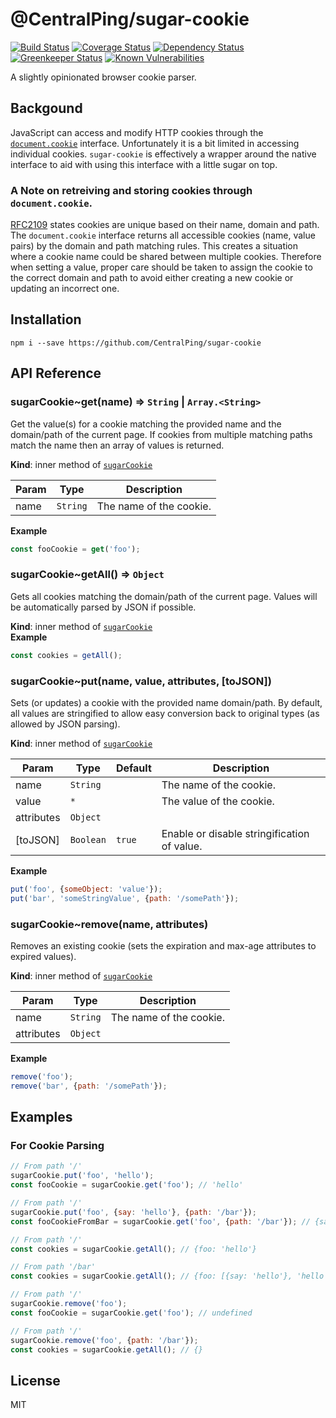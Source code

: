 # @CentralPing/sugar-cookie

[![Build Status](https://travis-ci.org/CentralPing/sugar-cookie.svg?branch=master)](https://travis-ci.org/CentralPing/sugar-cookie)
[![Coverage Status](https://coveralls.io/repos/github/CentralPing/sugar-cookie/badge.svg)](https://coveralls.io/github/CentralPing/sugar-cookie)
[![Dependency Status](https://david-dm.org/CentralPing/sugar-cookie.svg)](https://david-dm.org/CentralPing/sugar-cookie)
[![Greenkeeper Status](https://badges.greenkeeper.io/CentralPing/sugar-cookie.svg)](https://greenkeeper.io/)
[![Known Vulnerabilities](https://snyk.io/test/github/centralping/sugar-cookie/badge.svg)](https://snyk.io/test/github/centralping/sugar-cookie)

A slightly opinionated browser cookie parser.

## Backgound
JavaScript can access and modify HTTP cookies through the [`document.cookie`](https://developer.mozilla.org/en-US/docs/Web/API/Document/cookie) interface. Unfortunately it is a bit limited in accessing individual cookies. `sugar-cookie` is effectively a wrapper around the native interface to aid with using this interface with a little sugar on top.

### A Note on retreiving and storing cookies through `document.cookie`.

[RFC2109](https://tools.ietf.org/html/rfc2109) states cookies are unique based on their name, domain and path. The `document.cookie` interface returns all accessible cookies (name, value pairs) by the domain and path matching rules. This creates a situation where a cookie name could be shared between multiple cookies. Therefore when setting a value, proper care should be taken to assign the cookie to the correct domain and path to avoid either creating a new cookie or updating an incorrect one.

## Installation

`npm i --save https://github.com/CentralPing/sugar-cookie`

## API Reference

<a name="module_sugarCookie..get"></a>

### sugarCookie~get(name) ⇒ <code>String</code> \| <code>Array.&lt;String&gt;</code>
Get the value(s) for a cookie matching the provided name and the
domain/path of the current page.
If cookies from multiple matching paths match the name then an
array of values is returned.

**Kind**: inner method of [<code>sugarCookie</code>](#module_sugarCookie)  

| Param | Type | Description |
| --- | --- | --- |
| name | <code>String</code> | The name of the cookie. |

**Example**  
```js
const fooCookie = get('foo');
```
<a name="module_sugarCookie..getAll"></a>

### sugarCookie~getAll() ⇒ <code>Object</code>
Gets all cookies matching the domain/path of the current page.
Values will be automatically parsed by JSON if possible.

**Kind**: inner method of [<code>sugarCookie</code>](#module_sugarCookie)  
**Example**  
```js
const cookies = getAll();
```
<a name="module_sugarCookie..put"></a>

### sugarCookie~put(name, value, attributes, [toJSON])
Sets (or updates) a cookie with the provided name domain/path.
By default, all values are stringified to allow easy conversion back
to original types (as allowed by JSON parsing).

**Kind**: inner method of [<code>sugarCookie</code>](#module_sugarCookie)  

| Param | Type | Default | Description |
| --- | --- | --- | --- |
| name | <code>String</code> |  | The name of the cookie. |
| value | <code>\*</code> |  | The value of the cookie. |
| attributes | <code>Object</code> |  |  |
| [toJSON] | <code>Boolean</code> | <code>true</code> | Enable or disable stringification of value. |

**Example**  
```js
put('foo', {someObject: 'value'});
put('bar', 'someStringValue', {path: '/somePath'});
```
<a name="module_sugarCookie..remove"></a>

### sugarCookie~remove(name, attributes)
Removes an existing cookie (sets the expiration and max-age attributes
to expired values).

**Kind**: inner method of [<code>sugarCookie</code>](#module_sugarCookie)  

| Param | Type | Description |
| --- | --- | --- |
| name | <code>String</code> | The name of the cookie. |
| attributes | <code>Object</code> |  |

**Example**  
```js
remove('foo');
remove('bar', {path: '/somePath'});
```

## Examples

### For Cookie Parsing

```js
// From path '/'
sugarCookie.put('foo', 'hello');
const fooCookie = sugarCookie.get('foo'); // 'hello'

// From path '/'
sugarCookie.put('foo', {say: 'hello'}, {path: '/bar'});
const fooCookieFromBar = sugarCookie.get('foo', {path: '/bar'}); // {say: 'hello'}

// From path '/'
const cookies = sugarCookie.getAll(); // {foo: 'hello'}

// From path '/bar'
const cookies = sugarCookie.getAll(); // {foo: [{say: 'hello'}, 'hello']}

// From path '/'
sugarCookie.remove('foo');
const fooCookie = sugarCookie.get('foo'); // undefined

// From path '/'
sugarCookie.remove('foo', {path: '/bar'});
const cookies = sugarCookie.getAll(); // {}
```

## License

MIT
